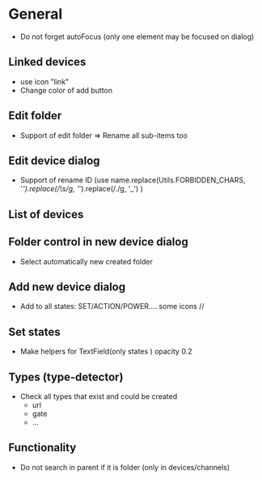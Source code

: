 # General
- Do not forget autoFocus (only one element may be focused on dialog)

## Linked devices
  - use icon "link"
  - Change color of add button

## Edit folder
- Support of edit folder => Rename all sub-items too
## Edit device dialog
- Support of rename ID (use name.replace(Utils.FORBIDDEN_CHARS, '_').replace(/\s/g, '_').replace(/\./g, '_') ) 

## List of devices

## Folder control in new device dialog
- Select automatically new created folder

## Add new device dialog
- Add to all states: SET/ACTION/POWER.... some icons //

## Set states
- Make helpers for TextField(only states ) opacity 0.2

## Types (type-detector)
- Check all types that exist and could be created
    - url
    - gate
    - ...

## Functionality
- Do not search in parent if it is folder (only in devices/channels)


